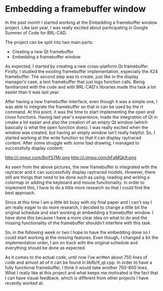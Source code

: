 # Embedding a framebuffer window

In the past month I started working at the Embedding a framebuffer
window project. Like last year, I was really excited about participating
in Google Summer of Code for BRL-CAD.

The project can be split into two main parts:

-   Creating a new Qt framebuffer
-   Embedding a framebuffer window

As expected, I started by creating a new cross-platform Qt framebuffer.
Firstly, I studied the existing framebuffer implementation, especially
the X24 framebuffer. The second step was to create, just like in the
display manager's case, a text framebuffer that just logs function
calls. Being familiarized with the code and with BRL-CAD's libraries
made this task a lot easier than it was last year.

After having a new framebuffer interface, even though it was a simple
one, I was able to integrate the framebuffer so that in can be used by
the rt command. At this point, it was the time to start implementing the
open and close functions. Having last year's experience, made the
integration of Qt in cmake a lot easier and also the creation of an
empty Qt window (which basically is what the open function does). I was
really excited when the window was created, but having an empty window
isn't really helpful. So, I started working at the write function so
that it can display raytraced content. After some struggle with some bad
drawing, I managed to successfully display content:

<http://i.imgur.com/BqYS7Mr.png> <http://i.imgur.com/kFaMQk9.png>

As seen from the above pictures, the new framebuffer is integrated with
the raytracer and it can successfully display raytraced models. However,
there still are things that need to be done such as using, reading and
writing a colormap or adding the keyboard and mouse functionality. In
order to implement this, I have to do a little more research so that I
could find the best approach.

Since at this time I am a little bit busy with my final paper and I
can't say I am really eager to do more research, I decided to change a
little bit the original schedule and start working at embedding a
framebuffer window. I have done this because I have a more clear idea on
what to do and the missing functionality of the framebuffer shouldn't
interfere with this task.

So, in the following week or two I hope to have the embedding done so I
could start working at the missing features. Even though, I changed a
bit the implementation order, I am on track with the original schedule
and everything should be done as expected.

As it comes to the actual code, until now I've written about 750 lines
of code and almost all of it can be found in libfb/if_qt.cpp. In order
to have a fully functional framebuffer, I think it would take another
700-800 lines. What I really like at this project and what keeps me
motivated is the fact that I can have visual feedback, which is
different from other projects I have recently worked at.